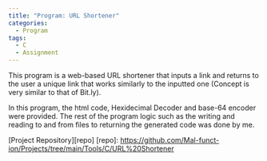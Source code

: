 ```yaml
---
title: "Program: URL Shortener"
categories:
  - Program
tags:
  - C
  - Assignment
---
```


This program is a web-based URL shortener that inputs a link and returns to the user a unique link that works similarly to the inputted one (Concept is very similar to that of Bit.ly).  
  
In this program, the html code, Hexidecimal Decoder and base-64 encoder were provided. The rest of the program logic such as the writing and reading to and from files to returning the generated code was done by me.  
  
[Project Repository][repo]
[repo]: https://github.com/Mal-funct-ion/Projects/tree/main/Tools/C/URL%20Shortener